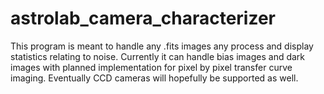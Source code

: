 # astrolab_camera_characterizer
This program is meant to handle any .fits images any process and display statistics relating to noise. Currently it can handle bias images and dark images with planned implementation for pixel by pixel transfer curve imaging. Eventually CCD cameras will hopefully be supported as well.
